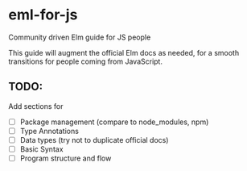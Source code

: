# eml-for-js
Community driven Elm guide for JS people

This guide will augment the official Elm docs as needed, for a smooth transitions for people coming from JavaScript.


## TODO:
Add sections for
- [ ] Package management (compare to node_modules, npm)
- [ ] Type Annotations
- [ ] Data types (try not to duplicate official docs)
- [ ] Basic Syntax
- [ ] Program structure and flow
